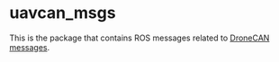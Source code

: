 # uavcan_msgs

This is the package that contains ROS messages related to [DroneCAN messages](https://dronecan.github.io/Specification/7._List_of_standard_data_types/).
